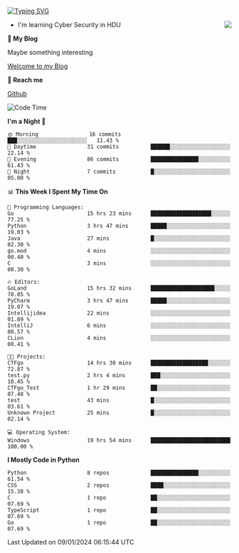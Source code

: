 [![Typing SVG](https://readme-typing-svg.herokuapp.com?font=Fira+Code&pause=1000&random=false&width=450&height=60&lines=Hello+%F0%9F%91%8B%F0%9F%8F%BB;I'm+JBNRZ)](https://git.io/typing-svg)

<a href="#">
  <img align="right" src="https://github-readme-stats.vercel.app/api?username=JBNRZ&show_icons=true&bg_color=15,f2f7fd,E0EAFC" />
</a>

- I'm learning Cyber Security in HDU

 **🌱 My Blog**

Maybe something interesting

[Welcome to my Blog](https://jbnrz.com.cn/)

 **💬 Reach me** 

[Github](https://github.com/JBNRZ)


<!--START_SECTION:waka-->
![Code Time](http://img.shields.io/badge/Code%20Time-263%20hrs%2013%20mins-blue)

**I'm a Night 🦉** 

```text
🌞 Morning                16 commits          ███░░░░░░░░░░░░░░░░░░░░░░   11.43 % 
🌆 Daytime                31 commits          ██████░░░░░░░░░░░░░░░░░░░   22.14 % 
🌃 Evening                86 commits          ███████████████░░░░░░░░░░   61.43 % 
🌙 Night                  7 commits           █░░░░░░░░░░░░░░░░░░░░░░░░   05.00 % 
```


📊 **This Week I Spent My Time On** 

```text
💬 Programming Languages: 
Go                       15 hrs 23 mins      ███████████████████░░░░░░   77.25 % 
Python                   3 hrs 47 mins       █████░░░░░░░░░░░░░░░░░░░░   19.03 % 
Java                     27 mins             █░░░░░░░░░░░░░░░░░░░░░░░░   02.30 % 
go.mod                   4 mins              ░░░░░░░░░░░░░░░░░░░░░░░░░   00.40 % 
C                        3 mins              ░░░░░░░░░░░░░░░░░░░░░░░░░   00.30 % 

🔥 Editors: 
GoLand                   15 hrs 32 mins      ████████████████████░░░░░   78.05 % 
PyCharm                  3 hrs 47 mins       █████░░░░░░░░░░░░░░░░░░░░   19.07 % 
Intellijidea             22 mins             ░░░░░░░░░░░░░░░░░░░░░░░░░   01.89 % 
IntelliJ                 6 mins              ░░░░░░░░░░░░░░░░░░░░░░░░░   00.57 % 
CLion                    4 mins              ░░░░░░░░░░░░░░░░░░░░░░░░░   00.41 % 

🐱‍💻 Projects: 
CTFgo                    14 hrs 30 mins      ██████████████████░░░░░░░   72.87 % 
test.py                  2 hrs 4 mins        ███░░░░░░░░░░░░░░░░░░░░░░   10.45 % 
CTFgo_Test               1 hr 29 mins        ██░░░░░░░░░░░░░░░░░░░░░░░   07.48 % 
test                     43 mins             █░░░░░░░░░░░░░░░░░░░░░░░░   03.61 % 
Unknown Project          25 mins             █░░░░░░░░░░░░░░░░░░░░░░░░   02.14 % 

💻 Operating System: 
Windows                  19 hrs 54 mins      █████████████████████████   100.00 % 
```

**I Mostly Code in Python** 

```text
Python                   8 repos             ███████████████░░░░░░░░░░   61.54 % 
CSS                      2 repos             ████░░░░░░░░░░░░░░░░░░░░░   15.38 % 
C                        1 repo              ██░░░░░░░░░░░░░░░░░░░░░░░   07.69 % 
TypeScript               1 repo              ██░░░░░░░░░░░░░░░░░░░░░░░   07.69 % 
Go                       1 repo              ██░░░░░░░░░░░░░░░░░░░░░░░   07.69 % 
```




 Last Updated on 09/01/2024 06:15:44 UTC
<!--END_SECTION:waka-->
